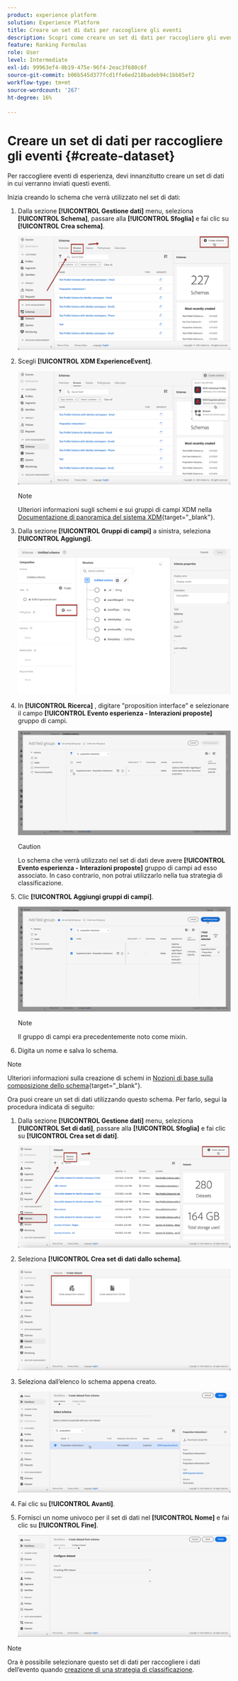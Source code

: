 ```yaml
---
product: experience platform
solution: Experience Platform
title: Creare un set di dati per raccogliere gli eventi
description: Scopri come creare un set di dati per raccogliere gli eventi
feature: Ranking Formulas
role: User
level: Intermediate
exl-id: 99963ef4-0b19-475e-96f4-2eac3f680c6f
source-git-commit: b06b545d377fcd1ffe6ed218badeb94c1bb85ef2
workflow-type: tm+mt
source-wordcount: '267'
ht-degree: 16%

---
```


# Creare un set di dati per raccogliere gli eventi {#create-dataset}

Per raccogliere eventi di esperienza, devi innanzitutto creare un set di dati in cui verranno inviati questi eventi.

Inizia creando lo schema che verrà utilizzato nel set di dati:

1. Dalla sezione **[!UICONTROL Gestione dati]** menu, seleziona **[!UICONTROL Schema]**, passare alla **[!UICONTROL Sfoglia]** e fai clic su **[!UICONTROL Crea schema]**.

   ![](../assets/ai-ranking-create-schema.png)

1. Scegli **[!UICONTROL XDM ExperienceEvent]**.

   ![](../assets/ai-ranking-xdm-event.png)

   >[!NOTE]
   >
   >Ulteriori informazioni sugli schemi e sui gruppi di campi XDM nella [Documentazione di panoramica del sistema XDM](https://experienceleague.adobe.com/docs/experience-platform/xdm/home.html?lang=it){target="_blank"}.

1. Dalla sezione **[!UICONTROL Gruppi di campi]** a sinistra, seleziona **[!UICONTROL Aggiungi]**.

   ![](../assets/ai-ranking-fields-groups.png)

1. In **[!UICONTROL Ricerca]** , digitare &quot;proposition interface&quot; e selezionare il campo **[!UICONTROL Evento esperienza - Interazioni proposte]** gruppo di campi.

   ![](../assets/ai-ranking-proposition-interactions.png)

   >[!CAUTION]
   >
   >Lo schema che verrà utilizzato nel set di dati deve avere **[!UICONTROL Evento esperienza - Interazioni proposte]** gruppo di campi ad esso associato. In caso contrario, non potrai utilizzarlo nella tua strategia di classificazione.

1. Clic **[!UICONTROL Aggiungi gruppi di campi]**.

   ![](../assets/ai-ranking-add-field-group.png)

   >[!NOTE]
   >Il gruppo di campi era precedentemente noto come mixin.

1. Digita un nome e salva lo schema.

>[!NOTE]
>
>Ulteriori informazioni sulla creazione di schemi in [Nozioni di base sulla composizione dello schema](https://experienceleague.adobe.com/docs/experience-platform/xdm/schema/composition.html?lang=en#understanding-schemas){target="_blank"}.

Ora puoi creare un set di dati utilizzando questo schema. Per farlo, segui la procedura indicata di seguito:

1. Dalla sezione **[!UICONTROL Gestione dati]** menu, seleziona **[!UICONTROL Set di dati]**, passare alla **[!UICONTROL Sfoglia]** e fai clic su **[!UICONTROL Crea set di dati]**.

   ![](../assets/ai-ranking-create-dataset.png)

1. Seleziona **[!UICONTROL Crea set di dati dallo schema]**.

   ![](../assets/ai-ranking-create-dataset-from-schema.png)

1. Seleziona dall’elenco lo schema appena creato.

   ![](../assets/ai-ranking-dataset-select-schema.png)

1. Fai clic su **[!UICONTROL Avanti]**.

1. Fornisci un nome univoco per il set di dati nel **[!UICONTROL Nome]** e fai clic su **[!UICONTROL Fine]**.

   ![](../assets/ai-ranking-dataset-name.png)

>[!NOTE]
>
>Ora è possibile selezionare questo set di dati per raccogliere i dati dell’evento quando [creazione di una strategia di classificazione](#create-ranking-strategy).

